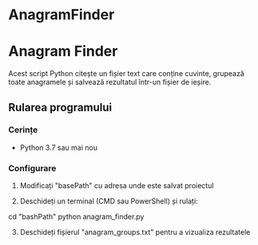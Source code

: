 # AnagramFinder

# Anagram Finder

Acest script Python citește un fișier text care conține cuvinte, 
grupează toate anagramele și salvează rezultatul într-un fișier de ieșire.


## Rularea programului

### Cerințe

- Python 3.7 sau mai nou

### Configurare

1. Modificați "basePath" cu adresa unde este salvat proiectul 

2. Deschideți un terminal (CMD sau PowerShell) și rulați:

cd "bashPath" 
python anagram_finder.py

3. Deschideți fișierul "anagram_groups.txt" pentru a vizualiza rezultatele
